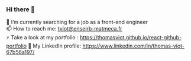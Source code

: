 ### Hi there 👋
🔭 I’m currently searching for a job as a front-end engineer <br />
📫 How to reach me: tviot@enseirb-matmeca.fr <br />
⚡ Take a look at my portfolio : https://thomasviot.github.io/react-github-portfolio
🌱 My LinkedIn profile: https://www.linkedin.com/in/thomas-viot-67b56a197/


<!--
**thomasViot/thomasViot** is a ✨ _special_ ✨ repository because its `README.md` (this file) appears on your GitHub profile.

Here are some ideas to get you started:

- 🔭 I’m currently working on ...
- 🌱 I’m currently learning ...
- 👯 I’m looking to collaborate on ...
- 🤔 I’m looking for help with ...
- 💬 Ask me about ...
- 📫 How to reach me: ...
- 😄 Pronouns: ...
- ⚡ Fun fact: ...
-->
